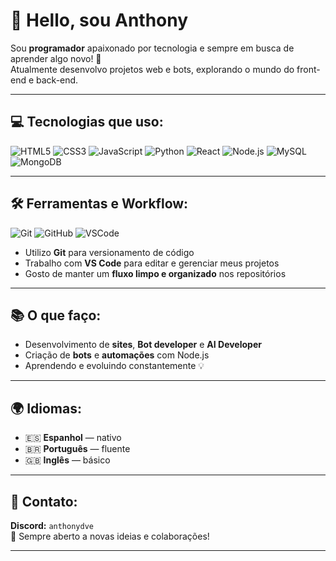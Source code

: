 # 👋 Hello, sou **Anthony**

Sou **programador** apaixonado por tecnologia e sempre em busca de aprender algo novo! 🚀  
Atualmente desenvolvo projetos web e bots, explorando o mundo do front-end e back-end.

---

## 💻 Tecnologias que uso:
![HTML5](https://img.shields.io/badge/HTML5-E34F26?style=for-the-badge&logo=html5&logoColor=white)
![CSS3](https://img.shields.io/badge/CSS3-1572B6?style=for-the-badge&logo=css3&logoColor=white)
![JavaScript](https://img.shields.io/badge/JavaScript-F7DF1E?style=for-the-badge&logo=javascript&logoColor=black)
![Python](https://img.shields.io/badge/Python-3776AB?style=for-the-badge&logo=python&logoColor=white)
![React](https://img.shields.io/badge/React-61DAFB?style=for-the-badge&logo=react&logoColor=black)
![Node.js](https://img.shields.io/badge/Node.js-339933?style=for-the-badge&logo=node.js&logoColor=white)
![MySQL](https://img.shields.io/badge/MySQL-4479A1?style=for-the-badge&logo=mysql&logoColor=white)
![MongoDB](https://img.shields.io/badge/MongoDB-47A248?style=for-the-badge&logo=mongodb&logoColor=white)

---

## 🛠️ Ferramentas e Workflow:
![Git](https://img.shields.io/badge/Git-F05032?style=for-the-badge&logo=git&logoColor=white)
![GitHub](https://img.shields.io/badge/GitHub-181717?style=for-the-badge&logo=github&logoColor=white)
![VSCode](https://img.shields.io/badge/VS%20Code-0078D4?style=for-the-badge&logo=visualstudiocode&logoColor=white)

- Utilizo **Git** para versionamento de código  
- Trabalho com **VS Code** para editar e gerenciar meus projetos  
- Gosto de manter um **fluxo limpo e organizado** nos repositórios  

---

## 📚 O que faço:
- Desenvolvimento de **sites**, **Bot developer** e **AI Developer**
- Criação de **bots** e **automações** com Node.js
- Aprendendo e evoluindo constantemente 💡

---

## 🌍 Idiomas:
- 🇪🇸 **Espanhol** — nativo  
- 🇧🇷 **Português** — fluente  
- 🇬🇧 **Inglês** — básico  

---

## 📱 Contato:
**Discord:** `anthonydve`  
📩 Sempre aberto a novas ideias e colaborações!

---
